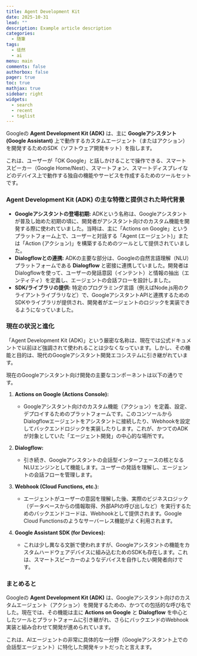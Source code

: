 ```yaml
---
title: Agent Development Kit
date: 2025-10-31
lead: ""
description: Example article description
categories:
  - 随筆
tags:
  - 徒然
  - ai
menu: main
comments: false
authorbox: false
pager: true
toc: true
mathjax: true
sidebar: right
widgets:
  - search
  - recent
  - taglist
---
```



Googleの **Agent Development Kit (ADK)** は、主に **Googleアシスタント (Google Assistant)** 上で動作するカスタムエージェント（またはアクション）を開発するためのSDK（ソフトウェア開発キット）を指します。

これは、ユーザーが「OK Google」と話しかけることで操作できる、スマートスピーカー（Google Home/Nest）、スマートフォン、スマートディスプレイなどのデバイス上で動作する独自の機能やサービスを作成するためのツールセットです。

### Agent Development Kit (ADK) の主な特徴と提供された時代背景

*   **Googleアシスタントの登場初期:** ADKという名称は、Googleアシスタントが普及し始めた初期の頃に、開発者がアシスタント向けのカスタム機能を開発する際に使われていました。当時は、主に「Actions on Google」というプラットフォーム上で、ユーザーと対話する「Agent (エージェント)」または「Action (アクション)」を構築するためのツールとして提供されていました。
*   **Dialogflowとの連携:** ADKの主要な部分は、Googleの自然言語理解（NLU）プラットフォームである **Dialogflow** と密接に連携していました。開発者はDialogflowを使って、ユーザーの発話意図（インテント）と情報の抽出（エンティティ）を定義し、エージェントの会話フローを設計しました。
*   **SDK/ライブラリの提供:** 特定のプログラミング言語（例えばNode.js用のクライアントライブラリなど）で、GoogleアシスタントAPIと連携するためのSDKやライブラリが提供され、開発者がエージェントのロジックを実装できるようになっていました。

### 現在の状況と進化

「Agent Development Kit (ADK)」という厳密な名称は、現在では公式ドキュメントで以前ほど強調されて使われることは少なくなっています。しかし、その機能と目的は、現代のGoogleアシスタント開発エコシステムに引き継がれています。

現在のGoogleアシスタント向け開発の主要なコンポーネントは以下の通りです。

1.  **Actions on Google (Actions Console):**
    *   Googleアシスタント向けのカスタム機能（アクション）を定義、設定、デプロイするためのプラットフォームです。このコンソールからDialogflowエージェントをアシスタントに接続したり、Webhookを設定してバックエンドロジックを実装したりします。これが、かつてのADKが対象としていた「エージェント開発」の中心的な場所です。

2.  **Dialogflow:**
    *   引き続き、Googleアシスタントの会話型インターフェースの核となるNLUエンジンとして機能します。ユーザーの発話を理解し、エージェントの会話フローを管理します。

3.  **Webhook (Cloud Functions, etc.):**
    *   エージェントがユーザーの意図を理解した後、実際のビジネスロジック（データベースからの情報取得、外部APIの呼び出しなど）を実行するためのバックエンドコードは、Webhookとして提供されます。Google Cloud Functionsのようなサーバーレス機能がよく利用されます。

4.  **Google Assistant SDK (for Devices):**
    *   これは少し異なる文脈で使われますが、Googleアシスタントの機能をカスタムハードウェアデバイスに組み込むためのSDKも存在します。これは、スマートスピーカーのようなデバイスを自作したい開発者向けです。

### まとめると

Googleの **Agent Development Kit (ADK)** は、Googleアシスタント向けのカスタムエージェント（アクション）を開発するための、かつての包括的な呼び名でした。現在では、その機能は主に **Actions on Google** と **Dialogflow** を中心としたツールとプラットフォームに引き継がれ、さらにバックエンドのWebhook実装と組み合わせて開発が進められています。

これは、AIエージェントの非常に具体的な一分野（Googleアシスタント上での会話型エージェント）に特化した開発キットだったと言えます。
